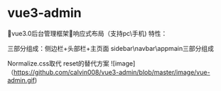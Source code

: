 # vue3-admin
👏vue3.0后台管理框架👏响应式布局（支持pc\手机)
特性：

三部分组成：侧边栏+头部栏+主页面
sidebar\navbar\appmain三部分组成

Normalize.css取代 reset的替代方案
![image] （https://github.com/calvin008/vue3-admin/blob/master/image/vue-admin.gif)
